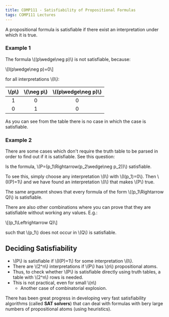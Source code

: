 ```yaml
---
title: COMP111 - Satisfiability of Propositional Formulas
tags: COMP111 Lectures
---
```

A propositional formula is satisfiable if there exist an interpretation under which it is true.

### Example 1
The formula \\((p\\wedge\\neg p)\\) is not satisfiable, because:

\\[I(p\\wedge\\neg p)=0\\]

for all interpretations \\(I\\):

| \\(p\\) | \\(\\neg p\\) | \\((p\\wedge\\neg p)\\) |
| :-: | :-: | :-: |
| 1 | 0 | 0 |
| 0 | 1 | 0 |

As you can see from the table there is no case in which the case is satisfiable. 

### Example 2
There are some cases which don't require the truth table to be parsed in order to find out if it is satisfiable. See this question:

Is the formula, \\(P=(p_1\\Rightarrow(p_2\\wedge\\neg p_2))\\) satisfiable.

To see this, simply choose any interpretation \\(I\\) with \\(I(p_1)=0\\). Then \\(I(P)=1\\) and we have found an interpretation \\(I\\) that makes \\(P\\) true.

The same argument shows that every formula of the form \\((p_1\\Rightarrow Q)\\) is satisfiable.

There are also other combinations where you can prove that they are satisfiable without working any values. E.g.:

\\[(p_1\\Leftrightarrow Q)\\]

such that \\(p_1\\) does not occur in \\(Q\\) is satisfiable.

## Deciding Satisfiability 
* \\(P\\) is satisfiable if \\(I(P)=1\\) for some interpretation \\(I\\).
* There are \\(2^n\\) interpretations if \\(P\\) has \\(n\\) propositional atoms.
* Thus, to check whether \\(P\\) is satisfiable directly using truth tables, a table with \\(2^n\\) rows is needed.
* This is not practical, even for small \\(n\\)
	* Another case of combinatorial explosion.

There has been great progress in developing very fast satisfiability algorithms (called **SAT solvers**) that can deal with formulas with bery large numbers of propositional atoms (using heuristics).
